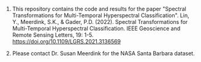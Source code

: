 1. This repository contains the code and results for the paper "Spectral Transformations for Multi-Temporal Hyperspectral Classification". 
Lin, Y., Meerdink, S.K., & Gader, P.D. (2022). Spectral Transformations for Multi-Temporal Hyperspectral Classification. IEEE Geoscience and Remote Sensing Letters, 19: 1-5. https://doi.org/10.1109/LGRS.2021.3136569 

2. Please contact Dr. Susan Meerdink for the NASA Santa Barbara dataset.
